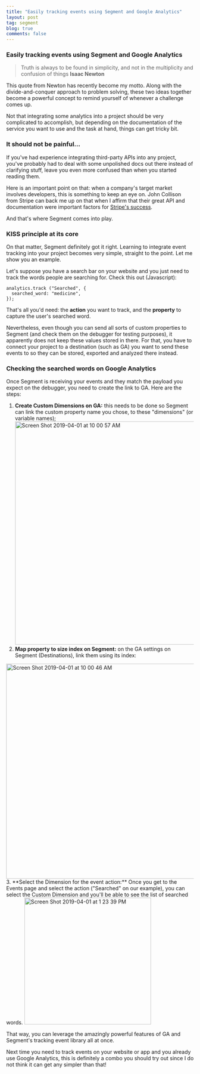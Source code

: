 ```yaml
---
title: "Easily tracking events using Segment and Google Analytics"
layout: post
tag: segment
blog: true
comments: false
---
```


### Easily tracking events using Segment and Google Analytics

> Truth is always to be found in simplicity, and not in the multiplicity and confusion of things
> **Isaac Newton**

This quote from Newton has recently become my motto. Along with the divide-and-conquer approach to problem solving, these two ideas together become a powerful concept to remind yourself of whenever a challenge comes up.

Not that integrating some analytics into a project should be very complicated to accomplish, but depending on the documentation of the service you want to use and the task at hand, things can get tricky bit.

### It should not be painful...

If you've had experience integrating third-party APIs into any project, you've probably had to deal with some unpolished docs out there instead of clarifying stuff, leave you even more confused than when you started reading them.

Here is an important point on that: when a company's target market involves developers, this is something to keep an eye on. John Collison from Stripe can back me up on that when I affirm that their great API and documentation were important factors for <a href="https://growthhackers.com/growth-studies/how-stripe-marketed-to-developers-so-effectively" target="_blank">Stripe's success</a>.

And that's where Segment comes into play.

### KISS principle at its core

On that matter, Segment definitely got it right. Learning to integrate event tracking into your project becomes very simple, straight to the point. Let me show you an example.

Let's suppose you have a search bar on your website and you just need to track the words people are searching for. Check this out (Javascript):

```
analytics.track ("Searched", {
  searched_word: "medicine",
});
```

That's all you'd need: the **action** you want to track, and the **property** to capture the user's searched word.

Nevertheless, even though you can send all sorts of custom properties to Segment (and check them on the debugger for testing purposes), it apparently does not keep these values ​​stored in there. For that, you have to connect your project to a destination (such as GA) you want to send these events to so they can be stored, exported and analyzed there instead.

### Checking the searched words on Google Analytics

Once Segment is receiving your events and they match the payload you expect on the debugger, you need to create the link to GA. Here are the steps:

1. **Create Custom Dimensions on GA:** this needs to be done so Segment can link the custom property name you chose, to these "dimensions" (or variable names);
 <img width = "599" alt = "Screen Shot 2019-04-01 at 10 00 57 AM" src="https://user-images.githubusercontent.com/6345197/55353750-b70f5980-5489-11e9-8cd2-13c82301d2b9.png">
2. **Map property to size index on Segment:** on the GA settings on Segment (Destinations), link them using its index:
<img width = "577" alt = "Screen Shot 2019-04-01 at 10 00 46 AM" src = "https://user-images.githubusercontent.com/6345197/55353814-d4dcbe80-5489-11e9-9526-17a9dab692f6.png">
3. **Select the Dimension for the event action:** Once you get to the Events page and select the action ("Searched" on our example), you can select the Custom Dimension and you'll be able to see the list of searched words.
<img width = "340" alt = "Screen Shot 2019-04-01 at 1 23 39 PM" src = "https://user-images.githubusercontent.com/6345197/55353844-e1f9ad80-5489-11e9-801f-e613dc0cf321.png">

That way, you can leverage the amazingly powerful features of GA and Segment's tracking event library all at once.

Next time you need to track events on your website or app and you already use Google Analytics, this is definitely a combo you should try out since I do not think it can get any simpler than that!